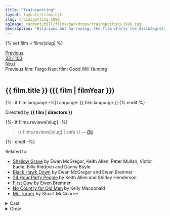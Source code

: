 ```yaml
---
title: "Trainspotting"
layout: layouts/films.njk
slug: trainspotting-1996
ogImage: content/bill/films/backdrops/trainspotting-1996.jpg
description: "Hilarious but harrowing, the film charts the disintegration of the friendship between Renton, Spud, Sick Boy, Tommy and Begbie as they proceed seemingly towards a psychotic, drug-fuelled self-destruction."
---
```


{% set film = films[slug] %}

<nav class="films">
  <div class="prev">
    <a href="../fargo-1996"><i class="fa-solid fa-chevron-left fa-xs"></i> Previous</a>
  </div>
  <div>
    <a class="simple" href="../">33 / 100</a>
  </div>
  <div class="next">
    <a href="../good-will-hunting-1997">Next <i class="fa-solid fa-chevron-right fa-xs"></i></a>
  </div>
  <div class="hint">
    <span class="prev-hint">
      <span class="sr-only">Previous film:</span>
      Fargo
    </span>
    <span class="next-hint">
      <span class="sr-only">Next film:</span>
      Good Will Hunting
    </span>
  </div>
</nav>

<article class="film slug-trainspotting-1996">
  <div class="backdrop-and-poster">
    <img class="poster" src="../films/posters/{{ slug }}.jpg" alt="">
    <img class="backdrop" src="../films/backdrops/{{ slug }}.jpg" alt="">
  </div>

  <h1>{{ film.title }} ({{ film | filmYear }})</h1>

  <p>
    {%- if film.language -%}Language: {{ film.language }}.{% endif %}
    
  </p>

  <p class="director">
    Directed by <strong>{{ film | directors }}</strong>
  </p>

  {%- if films.reviews[slug] -%}
    <blockquote> 
      {{ films.reviews[slug] | safe }} <em>—&nbsp;<a href="/bill">Bill</a></em>
    </blockquote> 
  {%- endif -%}

  <p class="related-films">Related to:</p>
  <ul class="related-films">
  <li><a href="../shallow-grave-1994">Shallow Grave</a> by Ewan McGregor, Keith Allen, Peter Mullan, Victor Eadie, Billy Riddoch and Danny Boyle</li>
<li><a href="../black-hawk-down-2001">Black Hawk Down</a> by Ewan McGregor and Ewen Bremner</li>
<li><a href="../24-hour-party-people-2002">24 Hour Party People</a> by Keith Allen and Shirley Henderson</li>
<li><a href="../first-cow-2020">First Cow</a> by Ewen Bremner</li>
<li><a href="../no-country-for-old-men-2007">No Country for Old Men</a> by Kelly Macdonald</li>
<li><a href="../mr-turner-2014">Mr. Turner</a> by Stuart McQuarrie</li>
  </ul>

  <section class="film-detail">
    <div>
      <details>
        <summary>
          <i class="fa-solid fa-masks-theater"></i>
          Cast
        </summary>
        <ul>
          {%- for cast in film.credits.cast -%}
            <li>
              {{ cast.name }} as <em>{{ cast.character }}</em>
            </li>
          {%- endfor -%}
        </ul>
      </details>
      <details>
        <summary>
          <i class="fa-solid fa-clapperboard"></i>
          Crew
        </summary>
        <ul>
          {%- for crew in film.credits.crew -%}
            <li>
              {{ crew.name }} &mdash; <em>{{ crew.job }}</em>
            </li>
          {%- endfor -%}
        </ul>
      </details>
    </div>
  </section>
</article>
